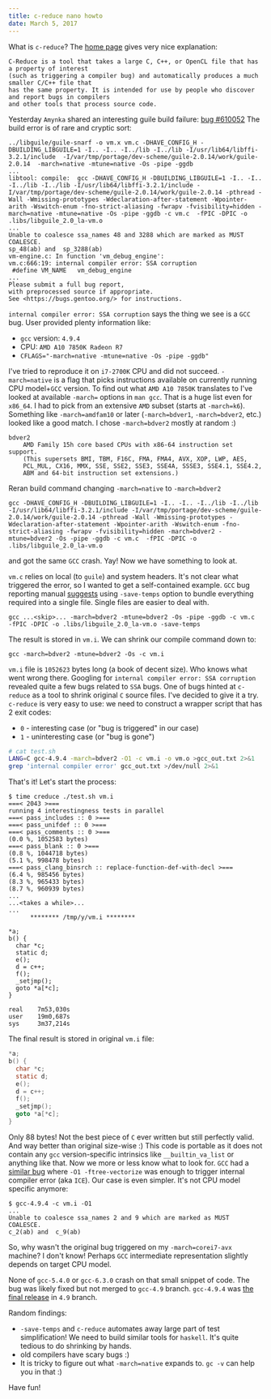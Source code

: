 ```yaml
---
title: c-reduce nano howto
date: March 5, 2017
---
```


What is `c-reduce`? The [home page](http://embed.cs.utah.edu/creduce/)
gives very nice explanation:

``` 
C-Reduce is a tool that takes a large C, C++, or OpenCL file that has a property of interest
(such as triggering a compiler bug) and automatically produces a much smaller C/C++ file that
has the same property. It is intended for use by people who discover and report bugs in compilers
and other tools that process source code.
```

Yesterday `Amynka` shared an interesting guile build failure: [bug
#610052](https://bugs.gentoo.org/610052)
The build error is of rare and cryptic sort:

``` 
../libguile/guile-snarf -o vm.x vm.c -DHAVE_CONFIG_H -DBUILDING_LIBGUILE=1 -I.. -I.. -I../lib -I../lib -I/usr/lib64/libffi-3.2.1/include  -I/var/tmp/portage/dev-scheme/guile-2.0.14/work/guile-2.0.14  -march=native -mtune=native -Os -pipe -ggdb
...
libtool: compile:  gcc -DHAVE_CONFIG_H -DBUILDING_LIBGUILE=1 -I.. -I.. -I../lib -I../lib -I/usr/lib64/libffi-3.2.1/include -I/var/tmp/portage/dev-scheme/guile-2.0.14/work/guile-2.0.14 -pthread -Wall -Wmissing-prototypes -Wdeclaration-after-statement -Wpointer-arith -Wswitch-enum -fno-strict-aliasing -fwrapv -fvisibility=hidden -march=native -mtune=native -Os -pipe -ggdb -c vm.c  -fPIC -DPIC -o .libs/libguile_2.0_la-vm.o
...
Unable to coalesce ssa_names 48 and 3288 which are marked as MUST COALESCE.
sp_48(ab) and  sp_3288(ab)
vm-engine.c: In function 'vm_debug_engine':
vm.c:666:19: internal compiler error: SSA corruption
 #define VM_NAME   vm_debug_engine
...
Please submit a full bug report,
with preprocessed source if appropriate.
See <https://bugs.gentoo.org/> for instructions.
```

`internal compiler error: SSA corruption` says the thing we see is a
`GCC` bug. User provided plenty information like:

- `gcc` version: `4.9.4`
- CPU: `AMD A10 7850K Radeon R7`
- `CFLAGS="-march=native -mtune=native -Os -pipe -ggdb"`

I've tried to reproduce it on `i7-2700K` CPU and did not succeed.
`-march=native` is a flag that picks instructions available on
currently running CPU model+`GCC` version.
To find out what `AMD A10 7850K` translates to I've looked at
available `-march=` options in `man gcc`.
That is a huge list even for `x86_64`. I had to pick from an extensive
`AMD` subset (starts at `-march=k6`). Something like
`-march=amdfam10` or later (`-march=bdver1`, `-march=bdver2`,
etc.) looked like a good match. I chose `-march=bdver2` mostly at
random :)

``` 
bdver2
    AMD Family 15h core based CPUs with x86-64 instruction set support.
    (This supersets BMI, TBM, F16C, FMA, FMA4, AVX, XOP, LWP, AES,
    PCL_MUL, CX16, MMX, SSE, SSE2, SSE3, SSE4A, SSSE3, SSE4.1, SSE4.2,
    ABM and 64-bit instruction set extensions.)
```

Reran build command changing `-march=native` to `-march=bdver2`

``` 
gcc -DHAVE_CONFIG_H -DBUILDING_LIBGUILE=1 -I.. -I.. -I../lib -I../lib -I/usr/lib64/libffi-3.2.1/include -I/var/tmp/portage/dev-scheme/guile-2.0.14/work/guile-2.0.14 -pthread -Wall -Wmissing-prototypes -Wdeclaration-after-statement -Wpointer-arith -Wswitch-enum -fno-strict-aliasing -fwrapv -fvisibility=hidden -march=bdver2 -mtune=bdver2 -Os -pipe -ggdb -c vm.c  -fPIC -DPIC -o .libs/libguile_2.0_la-vm.o
```

and got the same `GCC` crash. Yay! Now we have something to look
at.

`vm.c` relies on local (to `guile`) and system headers. It's not
clear what triggered the error, so I wanted to get a self-contained
example. `GCC` bug reporting manual
[suggests](https://gcc.gnu.org/bugs/) using `-save-temps` option to
bundle everything required into a single file. Single files are easier
to deal with.

``` 
gcc ...<skip>... -march=bdver2 -mtune=bdver2 -Os -pipe -ggdb -c vm.c  -fPIC -DPIC -o .libs/libguile_2.0_la-vm.o -save-temps
```

The result is stored in `vm.i`. We can shrink our compile command down
to:

``` 
gcc -march=bdver2 -mtune=bdver2 -Os -c vm.i
```

`vm.i` file is `1052623` bytes long (a book of decent size). Who
knows what went wrong there.
Googling for `internal compiler error: SSA corruption` revealed quite
a few bugs related to `SSA` bugs. One of bugs hinted at `c-reduce`
as a tool to shrink original `C` source files.
I've decided to give it a try. `c-reduce` is very easy to use: we
need to construct a wrapper script that has 2 exit codes:

- `0` - interesting case (or "bug is triggered" in our case)
- `1` - uninteresting case (or "bug is gone")

``` bash
# cat test.sh
LANG=C gcc-4.9.4 -march=bdver2 -O1 -c vm.i -o vm.o >gcc_out.txt 2>&1
grep 'internal compiler error' gcc_out.txt >/dev/null 2>&1
```

That's it! Let's start the process:

```
$ time creduce ./test.sh vm.i
===< 2043 >===
running 4 interestingness tests in parallel
===< pass_includes :: 0 >===
===< pass_unifdef :: 0 >===
===< pass_comments :: 0 >===
(0.0 %, 1052583 bytes)
===< pass_blank :: 0 >===
(0.8 %, 1044718 bytes)
(5.1 %, 998478 bytes)
===< pass_clang_binsrch :: replace-function-def-with-decl >===
(6.4 %, 985456 bytes)
(8.3 %, 965433 bytes)
(8.7 %, 960939 bytes)
...
...<takes a while>...
...
      ******** /tmp/y/vm.i ********

*a;
b() {
  char *c;
  static d;
  e();
  d = c++;
  f();
  _setjmp();
  goto *a[*c];
}

real    7m53,030s
user    19m0,687s
sys     3m37,214s
```

The final result is stored in original `vm.i` file:

``` c
*a;
b() {
  char *c;
  static d;
  e();
  d = c++;
  f();
  _setjmp();
  goto *a[*c];
}
```

Only 88 bytes! Not the best piece of `C` ever written but still
perfectly valid. And way better than original size-wise :)
This code is portable as it does not contain any `gcc` version-specific
intrinsics like `__builtin_va_list` or anything like that.
Now we more or less know what to look for. `GCC` had a [similar
bug](https://gcc.gnu.org/PR57584) where `-O1 -ftree-vectorize` was
enough to trigger internal compiler error (aka `ICE`).
Our case is even simpler. It's not CPU model specific anymore:

``` 
$ gcc-4.9.4 -c vm.i -O1
...
Unable to coalesce ssa_names 2 and 9 which are marked as MUST COALESCE.
c_2(ab) and  c_9(ab)
```

So, why wasn't the original bug triggered on my `-march=corei7-avx`
machine? I don't know! Perhaps `GCC` intermediate representation
slightly depends on target CPU model.

None of `gcc-5.4.0` or `gcc-6.3.0` crash on that small snippet of
code. The bug was likely fixed but not merged to `gcc-4.9` branch.
`gcc-4.9.4` was [the final
release](https://gcc.gnu.org/ml/gcc/2016-07/msg00084.html) in `4.9`
branch.

Random findings:

- `-save-temps` and `c-reduce` automates away large part of test
  simplification! We need to build similar tools for `haskell`. It's
  quite tedious to do shrinking by hands.
- old compilers have scary bugs :)
- It is tricky to figure out what `-march=native` expands to. `gc -v`
  can help you in that :)

Have fun!
